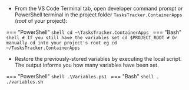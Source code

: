 - From the VS Code Terminal tab, open developer command prompt or PowerShell terminal in the project folder `TasksTracker.ContainerApps` (*root* of your project):

=== "PowerShell"
    ```shell
    cd ~\TasksTracker.ContainerApps
    ```
=== "Bash"
    ```shell
    # If you still have the variables set
    cd $PROJECT_ROOT
    # Or manually cd into your project's root eg cd ~/TasksTracker.ContainerApps
    ```

- Restore the previously-stored variables by executing the local script. The output informs you how many variables have been set.

=== "PowerShell"
    ```shell
    .\Variables.ps1
    ```
=== "Bash"
    ```shell
    . ./variables.sh
    ```